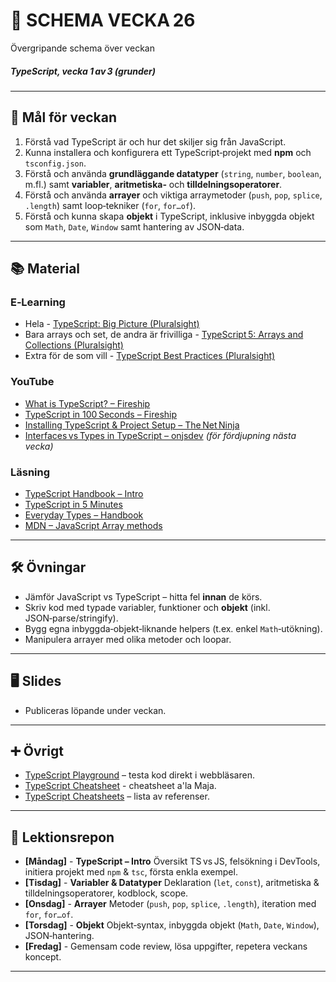 # 📅 SCHEMA VECKA 26  

Övergripande schema över veckan  

##### TypeScript, vecka 1 av 3 (grunder)

---

## 🎯 Mål för veckan  
1. Förstå vad TypeScript är och hur det skiljer sig från JavaScript.  
2. Kunna installera och konfigurera ett TypeScript‑projekt med **npm** och `tsconfig.json`.  
3. Förstå och använda **grundläggande datatyper** (`string`, `number`, `boolean`, m.fl.) samt **variabler**, **aritmetiska‑** och **tilldelningsoperatorer**.  
4. Förstå och använda **arrayer** och viktiga arraymetoder (`push`, `pop`, `splice`, `.length`) samt loop‑tekniker (`for`, `for…of`).  
5. Förstå och kunna skapa **objekt** i TypeScript, inklusive inbyggda objekt som `Math`, `Date`, `Window` samt hantering av JSON‑data. 

---

## 📚 Material  

### E‑Learning  
* Hela - [TypeScript: Big Picture (Pluralsight)](https://app.pluralsight.com/library/courses/typescript-big-picture/table-of-contents)  
* Bara arrays och set, de andra är frivilliga - [TypeScript 5: Arrays and Collections (Pluralsight)](https://app.pluralsight.com/library/courses/typescript-5-arrays-collections/table-of-contents)
* Extra för de som vill - [TypeScript Best Practices (Pluralsight)](https://app.pluralsight.com/library/courses/typescript-best-practices/table-of-contents)  

### YouTube  
* [What is TypeScript? – Fireship](https://www.youtube.com/watch?v=BwuLxPH8IDs)  
* [TypeScript in 100 Seconds – Fireship](https://www.youtube.com/watch?v=BCg4U1FzODs)  
* [Installing TypeScript & Project Setup – The Net Ninja](https://www.youtube.com/watch?v=ahCwqrYpIuM)  
* [Interfaces vs Types in TypeScript – onjsdev](https://www.youtube.com/watch?v=BTBftM7D9v8) _(för fördjupning nästa vecka)_  

### Läsning  
* [TypeScript Handbook – Intro](https://www.typescriptlang.org/docs/handbook/intro.html)  
* [TypeScript in 5 Minutes](https://www.typescriptlang.org/docs/handbook/typescript-in-5-minutes.html)  
* [Everyday Types – Handbook](https://www.typescriptlang.org/docs/handbook/2/everyday-types.html)  
* [MDN – JavaScript Array methods](https://developer.mozilla.org/en-US/docs/Web/JavaScript/Reference/Global_Objects/Array)  

---

## 🛠️ Övningar  
* Jämför JavaScript vs TypeScript – hitta fel **innan** de körs.  
* Skriv kod med typade variabler, funktioner och **objekt** (inkl. JSON‑parse/stringify).  
* Bygg egna inbyggda‑objekt‑liknande helpers (t.ex. enkel `Math`‑utökning).  
* Manipulera arrayer med olika metoder och loopar.  

---

## 🖥️ Slides
* Publiceras löpande under veckan.

---

## ➕ Övrigt
* [TypeScript Playground](https://www.typescriptlang.org/play) – testa kod direkt i webbläsaren.
* [TypeScript Cheatsheet](https://github.com/Lexicon-frontend-2025/typescript-cheatsheet/blob/main/README.md) - cheatsheet a'la Maja.
* [TypeScript Cheatsheets](https://github.com/typescript-cheatsheets) – lista av referenser.

---

## 📑 Lektionsrepon  

* **[Måndag]** - **TypeScript – Intro** Översikt TS vs JS, felsökning i DevTools, initiera projekt med `npm` & `tsc`, första enkla exempel.
* **[Tisdag]** - **Variabler & Datatyper** Deklaration (`let`, `const`), aritmetiska & tilldelningsoperatorer, kodblock, scope. 
* **[Onsdag]** - **Arrayer** Metoder (`push`, `pop`, `splice`, `.length`), iteration med `for`, `for…of`. 
* **[Torsdag]** - **Objekt** Objekt‑syntax, inbyggda objekt (`Math`, `Date`, `Window`), JSON‑hantering. 
* **[Fredag]** - Gemensam code review, lösa uppgifter, repetera veckans koncept. 

---
